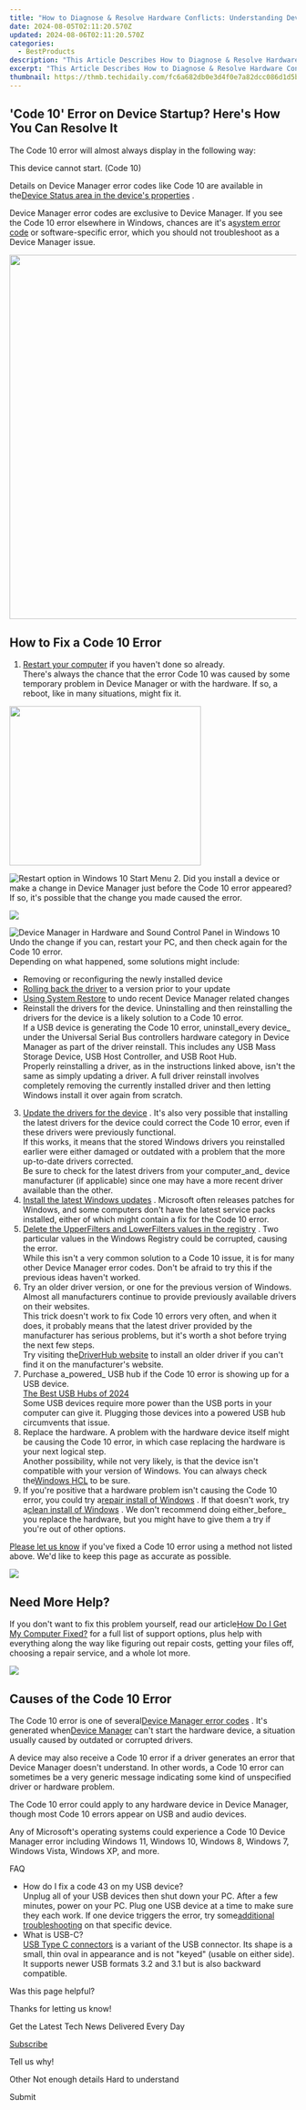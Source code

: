 ```yaml
---
title: "How to Diagnose & Resolve Hardware Conflicts: Understanding Device Manager Errors"
date: 2024-08-05T02:11:20.570Z
updated: 2024-08-06T02:11:20.570Z
categories:
  - BestProducts
description: "This Article Describes How to Diagnose & Resolve Hardware Conflicts: Understanding Device Manager Errors"
excerpt: "This Article Describes How to Diagnose & Resolve Hardware Conflicts: Understanding Device Manager Errors"
thumbnail: https://thmb.techidaily.com/fc6a682db0e3d4f0e7a82dcc086d1d5b243871658075302bd97663f943820452.jpg
---
```


## 'Code 10' Error on Device Startup? Here's How You Can Resolve It
 The Code 10 error will almost always display in the following way:

 This device cannot start. (Code 10)  

 Details on Device Manager error codes like Code 10 are available in the[Device Status area in the device's properties](https://www.lifewire.com/how-do-i-view-a-devices-status-in-device-manager-in-windows-2619211) .

 Device Manager error codes are exclusive to Device Manager. If you see the Code 10 error elsewhere in Windows, chances are it's a[system error code](https://www.lifewire.com/system-error-code-2625996) or software-specific error, which you should not troubleshoot as a Device Manager issue.

<!-- affiliate ads begin -->
<a href="https://ephamedtechinc.pxf.io/c/5597632/2097467/26400?prodsku=B700" target="_top" id="2097467"><img src="//a.impactradius-go.com/display-ad/26400-2097467" border="0" alt="" width="640" height="640"/></a><img height="0" width="0" src="https://imp.pxf.io/i/5597632/2097467/26400" style="position:absolute;visibility:hidden;" border="0" />
<!-- affiliate ads end -->
## How to Fix a Code 10 Error

1. [Restart your computer](https://www.lifewire.com/how-to-reboot-a-computer-2624568) if you haven't done so already.  
 There's always the chance that the error Code 10 was caused by some temporary problem in Device Manager or with the hardware. If so, a reboot, like in many situations, might fix it.  
<!-- affiliate ads begin -->
<a href="https://getlyla.pxf.io/c/5597632/1455723/15391" target="_top" id="1455723"><img src="//a.impactradius-go.com/display-ad/15391-1455723" border="0" alt="" width="336" height="280"/></a><img height="0" width="0" src="https://imp.pxf.io/i/5597632/1455723/15391" style="position:absolute;visibility:hidden;" border="0" />
<!-- affiliate ads end -->
![Restart option in Windows 10 Start Menu](https://www.lifewire.com/thmb/wpjIeE6MvkaOInNf7ynoFgxJD4A=/1500x0/filters:no_upscale():max_bytes(150000):strip_icc():format(webp)/001_how-to-fix-code-10-errors-2623181-5c6461d5c9e77c0001566ec0.jpg)
2. Did you install a device or make a change in Device Manager just before the Code 10 error appeared? If so, it's possible that the change you made caused the error.  
<!-- affiliate ads begin -->
<a href="https://store.iobit.com/order/checkout.php?PRODS=4596923&QTY=1&AFFILIATE=108875&CART=1"><img src="https://secure.avangate.com/images/merchant/184260348236f9554fe9375772ff966e/ascscan_468X60.png" border="0"></a>
<!-- affiliate ads end -->
![Device Manager in Hardware and Sound Control Panel in Windows 10](https://www.lifewire.com/thmb/o8R5BZ7cTsMMjjxQNoIZ3mKGFj4=/1500x0/filters:no_upscale():max_bytes(150000):strip_icc():format(webp)/002_how-to-fix-code-10-errors-2623181-5c64633346e0fb00017dd911.jpg)  
 Undo the change if you can, restart your PC, and then check again for the Code 10 error.  
 Depending on what happened, some solutions might include:  
   * Removing or reconfiguring the newly installed device  
   * [Rolling back the driver](https://www.lifewire.com/how-to-roll-back-a-driver-in-windows-2619217) to a version prior to your update  
   * [Using System Restore](https://www.lifewire.com/how-to-use-system-restore-in-windows-2626131) to undo recent Device Manager related changes  
   * Reinstall the drivers for the device. Uninstalling and then reinstalling the drivers for the device is a likely solution to a Code 10 error.  
 If a USB device is generating the Code 10 error, uninstall_every device_ under the Universal Serial Bus controllers hardware category in Device Manager as part of the driver reinstall. This includes any USB Mass Storage Device, USB Host Controller, and USB Root Hub.  
 Properly reinstalling a driver, as in the instructions linked above, isn't the same as simply updating a driver. A full driver reinstall involves completely removing the currently installed driver and then letting Windows install it over again from scratch.
3. [Update the drivers for the device](https://www.lifewire.com/how-to-update-drivers-in-windows-2619214) . It's also very possible that installing the latest drivers for the device could correct the Code 10 error, even if these drivers were previously functional.  
 If this works, it means that the stored Windows drivers you reinstalled earlier were either damaged or outdated with a problem that the more up-to-date drivers corrected.  
 Be sure to check for the latest drivers from your computer_and_ device manufacturer (if applicable) since one may have a more recent driver available than the other.
4. [Install the latest Windows updates](https://www.lifewire.com/how-to-check-for-install-windows-updates-2624596) . Microsoft often releases patches for Windows, and some computers don't have the latest service packs installed, either of which might contain a fix for the Code 10 error.
5. [Delete the UpperFilters and LowerFilters values in the registry](https://www.lifewire.com/how-to-delete-the-upperfilters-and-lowerfilters-registry-values-2619222) . Two particular values in the Windows Registry could be corrupted, causing the error.  
 While this isn't a very common solution to a Code 10 issue, it is for many other Device Manager error codes. Don't be afraid to try this if the previous ideas haven't worked.
6. Try an older driver version, or one for the previous version of Windows. Almost all manufacturers continue to provide previously available drivers on their websites.  
 This trick doesn't work to fix Code 10 errors very often, and when it does, it probably means that the latest driver provided by the manufacturer has serious problems, but it's worth a shot before trying the next few steps.  
 Try visiting the[DriverHub website](https://www.drvhub.net/) to install an older driver if you can't find it on the manufacturer's website.
7. Purchase a_powered_ USB hub if the Code 10 error is showing up for a USB device.  
[The Best USB Hubs of 2024](https://www.lifewire.com/best-usb-hubs-4142295)  
 Some USB devices require more power than the USB ports in your computer can give it. Plugging those devices into a powered USB hub circumvents that issue.
8. Replace the hardware. A problem with the hardware device itself might be causing the Code 10 error, in which case replacing the hardware is your next logical step.  
 Another possibility, while not very likely, is that the device isn't compatible with your version of Windows. You can always check the[Windows HCL](https://www.lifewire.com/what-is-the-windows-hardware-compatibility-list-2625914) to be sure.
9. If you're positive that a hardware problem isn't causing the Code 10 error, you could try a[repair install of Windows](https://www.lifewire.com/how-do-i-automatically-repair-windows-problems-2624907) . If that doesn't work, try a[clean install of Windows](https://www.lifewire.com/how-to-clean-install-windows-2624904) . We don't recommend doing either_before_ you replace the hardware, but you might have to give them a try if you're out of other options.

[Please let us know](https://www.lifewire.com/mailto:feedback@lifewire.com) if you've fixed a Code 10 error using a method not listed above. We'd like to keep this page as accurate as possible.

<!-- affiliate ads begin -->
<a href="https://estore.winxdvd.com/order/checkout.php?PRODS=4081991&QTY=1&AFFILIATE=108875&CART=1"><img src="https://www.winxdvd.com/affiliate/new-banner/wt-500x500.jpg" border="0"></a>
<!-- affiliate ads end -->
## Need More Help?

 If you don't want to fix this problem yourself, read our article[How Do I Get My Computer Fixed?](https://www.lifewire.com/how-do-i-get-my-computer-fixed-2625167) for a full list of support options, plus help with everything along the way like figuring out repair costs, getting your files off, choosing a repair service, and a whole lot more.

<!-- affiliate ads begin -->
<a href="https://store.iobit.com/order/checkout.php?PRODS=1468905&QTY=1&AFFILIATE=108875&CART=1"><img src="https://secure.avangate.com/images/merchant/184260348236f9554fe9375772ff966e/ascscan_728x90.png" border="0"></a>
<!-- affiliate ads end -->
## Causes of the Code 10 Error

 The Code 10 error is one of several[Device Manager error codes](https://www.lifewire.com/device-manager-error-codes-4159098) . It's generated when[Device Manager](https://www.lifewire.com/device-manager-2625860) can't start the hardware device, a situation usually caused by outdated or corrupted drivers.

 A device may also receive a Code 10 error if a driver generates an error that Device Manager doesn't understand. In other words, a Code 10 error can sometimes be a very generic message indicating some kind of unspecified driver or hardware problem.

 The Code 10 error could apply to any hardware device in Device Manager, though most Code 10 errors appear on USB and audio devices.

 Any of Microsoft's operating systems could experience a Code 10 Device Manager error including Windows 11, Windows 10, Windows 8, Windows 7, Windows Vista, Windows XP, and more.

 FAQ

* How do I fix a code 43 on my USB device?  
 Unplug all of your USB devices then shut down your PC. After a few minutes, power on your PC. Plug one USB device at a time to make sure they each work. If one device triggers the error, try some[additional troubleshooting](https://www.lifewire.com/fix-usb-ports-4151908) on that specific device.
* What is USB-C?  
[USB Type C connectors](https://www.lifewire.com/usb-c-4149490) is a variant of the USB connector. Its shape is a small, thin oval in appearance and is not "keyed" (usable on either side). It supports newer USB formats 3.2 and 3.1 but is also backward compatible.

Was this page helpful?

Thanks for letting us know!

 Get the Latest Tech News Delivered Every Day

[Subscribe](https://www.lifewire.com/#)

Tell us why!

 Other  Not enough details  Hard to understand

 Submit

<ins class="adsbygoogle"
     style="display:block"
     data-ad-format="autorelaxed"
     data-ad-client="ca-pub-7571918770474297"
     data-ad-slot="1223367746"></ins>



<ins class="adsbygoogle"
     style="display:block"
     data-ad-client="ca-pub-7571918770474297"
     data-ad-slot="8358498916"
     data-ad-format="auto"
     data-full-width-responsive="true"></ins>
